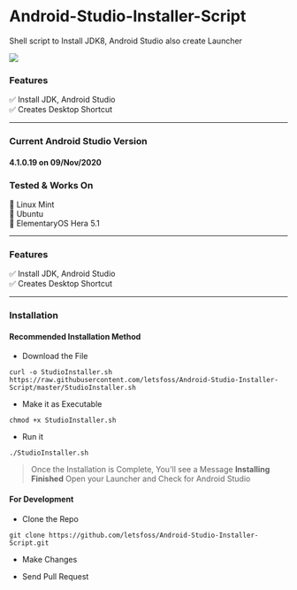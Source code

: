 # Android-Studio-Installer-Script
Shell script to Install JDK8, Android Studio also create Launcher

![](https://repository-images.githubusercontent.com/224660267/46852c00-1214-11ea-9e08-92d63b74c92f)
### Features
✅ Install JDK, Android Studio <br>
✅ Creates Desktop Shortcut


<hr>

### Current Android Studio Version
#### 4.1.0.19 on 09/Nov/2020

### Tested & Works On
🐧 Linux Mint <br>
🐧 Ubuntu <br>
🐧 ElementaryOS Hera 5.1 <br>

<hr>

### Features

✅ Install JDK, Android Studio <br>
✅ Creates Desktop Shortcut


<hr>

### Installation

#### Recommended Installation Method

- Download the File

```curl -o StudioInstaller.sh https://raw.githubusercontent.com/letsfoss/Android-Studio-Installer-Script/master/StudioInstaller.sh```

- Make it as Executable

```chmod +x StudioInstaller.sh```

- Run it

```./StudioInstaller.sh```

> Once the Installation is Complete, You'll see a Message **Installing Finished**
> Open your Launcher and Check for Android Studio

#### For Development

- Clone the Repo <br>

```git clone https://github.com/letsfoss/Android-Studio-Installer-Script.git```


- Make Changes <br>

- Send Pull Request
